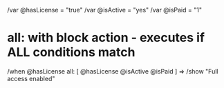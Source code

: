 /var @hasLicense = "true"
/var @isActive = "yes"
/var @isPaid = "1"

# all: with block action - executes if ALL conditions match
/when @hasLicense all: [
  @hasLicense
  @isActive
  @isPaid
] => /show "Full access enabled"